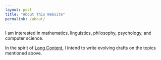 ```yaml
---
layout: post
title: "About This Website"
permalink: /about/
---
```


I am interested in mathematics, linguistics, philosophy, psychology, and computer science.

In the spirit of [Long Content](https://www.gwern.net/About#long-content), I intend to write evolving drafts on the topics mentioned above.
